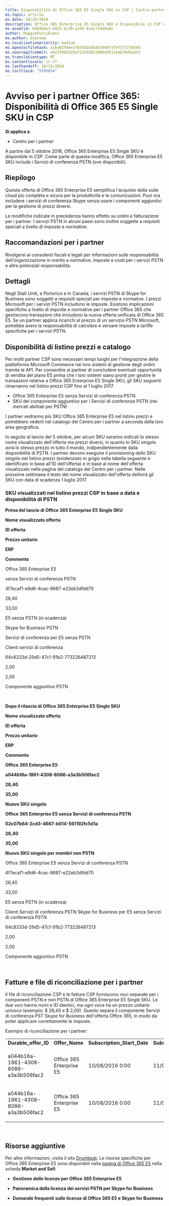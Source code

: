 ```yaml
---
title: Disponibilità di Office 365 E5 Single SKU in CSP | Centro partner
ms.topic: article
ms.date: 10/29/2018
description: Office 365 Enterprise E5 Single SKU è disponibile in CSP e include i Servizi di conferenza PSTN.
ms.assetid: 6483b9e3-b923-4c30-a150-81ac71848a0c
author: MaggiePucciEvans
ms.author: evansma
ms.localizationpriority: medium
ms.openlocfilehash: a16a02f64e1f87d5b5db44f8987a79f1f373459d
ms.sourcegitcommit: ed22f6825d3af1d19385198b4d511e4b39d5e353
ms.translationtype: MT
ms.contentlocale: it-IT
ms.lasthandoff: 10/29/2018
ms.locfileid: "5795654"
---
```

# <a name="office-365-partner-advisory-office-365-e5-single-sku-availability-in-csp"></a>Avviso per i partner Office 365: Disponibilità di Office 365 E5 Single SKU in CSP

**Si applica a**

-  Centro per i partner

A partire dal 5 ottobre 2016, Office 365 Enterprise E5 Single SKU è disponibile in CSP. Come parte di questa modifica, Office 365 Enterprise E5 SKU include i Servizi di conferenza PSTN (ove disponibili).

## <a name="summary"></a>Riepilogo


Questa offerta di Office 365 Enterprise E5 semplifica l'acquisto della suite cloud più completa e sicura per la produttività e le comunicazioni. Puoi ora includere i servizi di conferenza Skype senza usare i componenti aggiuntivi per la gestione di prezzi diversi.

Le modifiche indicate in precedenza hanno effetto su ordini e fatturazione per i partner. I servizi PSTN in alcuni paesi sono inoltre soggette a requisiti speciali a livello di imposte e normative.

## <a name="partner-recommendations"></a>Raccomandazioni per i partner


Rivolgersi ai consulenti fiscali e legali per informazioni sulle responsabilità dell'organizzazione in merito a normative, imposte e costi per i servizi PSTN e altre potenziali responsabilità.

## <a name="details"></a>Dettagli


Negli Stati Uniti, a Portorico e in Canada, i servizi PSTN di Skype for Business sono soggetti a requisiti speciali per imposte e normative. I prezzi Microsoft per i servizi PSTN includono le imposte. Esistono implicazioni specifiche a livello di imposte e normative per i partner Office 365 che gestiscono transazioni che includono la nuova offerta unificata di Office 365 E5. Se un partner applica ricarichi al prezzo di un servizio PSTN Microsoft, potrebbe avere la responsabilità di calcolare e versare imposte e tariffe specifiche per i servizi PSTN.

## <a name="price-list-and-catalog-availability"></a>Disponibilità di listino prezzi e catalogo


Per molti partner CSP sono necessari tempi lunghi per l'integrazione della piattaforma Microsoft Commerce nei loro sistemi di gestione degli ordini tramite le API. Per consentire ai partner di concludere eventuali opportunità di vendita del piano E5 prima che i loro sistemi siano pronti per gestire le transazioni relative a Office 365 Enterprise E5 Single SKU, gli SKU seguenti rimarranno nel listino prezzi CSP fino al 1 luglio 2017: 

-   Office 365 Enterprise E5 senza Servizi di conferenza PSTN
-   SKU del componente aggiuntivo per i Servizi di conferenza PSTN (nei mercati abilitati per PSTN)

I partner vedranno più SKU Office 365 Enterprise E5 nel listino prezzi e potrebbero vederli nel catalogo del Centro per i partner a seconda della loro area geografica.

In seguito al lancio del 5 ottobre, per alcuni SKU saranno indicati lo stesso nome visualizzato dell'offerta ma prezzi diversi, in quanto lo SKU singolo avrà lo stesso prezzo in tutto il mondo, indipendentemente dalla disponibilità di PSTN. I partner devono eseguire il provisioning dello SKU singolo nel listino prezzi (evidenziato in grigio nella tabella seguente e identificato in base all'ID dell'offerta) e in base al nome dell'offerta visualizzato nella pagina del catalogo del Centro per i partner. Nelle prossime settimane il testo del nome visualizzato dell'offerta definirà gli SKU con data di scadenza 1 luglio 2017.

### <a name="skus-appearing-on-the-csp-price-list-by-date-and-pstn-availability"></a>SKU visualizzati nel listino prezzi CSP in base a data e disponibilità di PSTN

**Prima del lancio di Office 365 Enterprise E5 Single SKU**

**Nome visualizzato offerta**

**ID offerta**

**Prezzo unitario**


**ERP**

**Commento**

Office 365 Enterprise E5

senza Servizi di conferenza PSTN

4f7ecaf1-e9d6-4cac-9687-e22eb3dfdd70

26,40

33,00

E5 senza PSTN (in scadenza)

Skype for Business PSTN

Servizi di conferenza per E5 senza PSTN

Clienti servizi di conferenza

64c8233d-29d5-47c1-91b2-773226487213

2,00

2,00

Componente aggiuntivo PSTN

 

**Dopo il rilascio di Office 365 Enterprise E5 Single SKU**

**Nome visualizzato offerta**

**ID offerta**

**Prezzo unitario**

**ERP**

**Commento**

**Office 365 Enterprise E5**

**a044b16a-1861-4308-8086-a3a3b506fac2**

**28,40**

**35,00**

**Nuovo SKU singolo**

**Office 365 Enterprise E5 senza Servizi di conferenza PSTN**

**02c07b64-2cd3-4667-b014-561192fc5d1a**

**28,40**

**35,00**

**Nuovo SKU singolo per membri non PSTN**

Office 365 Enterprise E5 senza Servizi di conferenza PSTN

4f7ecaf1-e9d6-4cac-9687-e22eb3dfdd70

26,40

33,00

E5 senza PSTN (in scadenza)

Clienti Servizi di conferenza PSTN Skype for Business per E5 senza Servizi di conferenza PSTN

64c8233d-29d5-47c1-91b2-773226487213

2,00

2,00

Componente aggiuntivo PSTN

 

## <a href="" id="invoices-and-partner-reconciliation-files-"></a>Fatture e file di riconciliazione per i partner


Il file di riconciliazione CSP e le fatture CSP forniscono voci separate per i componenti PSTN e non PSTN di Office 365 Enterprise E5 Single SKU. Le due voci hanno nomi e ID identici, ma ogni voce ha un prezzo unitario univoco (esempio: $ 28,40 e $ 2,00). Questo separa il componente Servizi di conferenza PST Skype for Business dell'offerta Office 365, in modo da poter applicare correttamente le imposte.

Esempio di riconciliazione per i partner:

<table>
<colgroup>
<col width="12%" />
<col width="12%" />
<col width="12%" />
<col width="12%" />
<col width="12%" />
<col width="12%" />
<col width="12%" />
<col width="12%" />
</colgroup>
<tbody>
<tr class="odd">
<td><strong>Durable_offer_ID</strong></td>
<td><strong>Offer_Name</strong></td>
<td><strong>Subscription_Start_Date</strong></td>
<td><strong>Subscription_End_Date</strong></td>
<td><strong>Charge_Start_Date</strong></td>
<td><strong>Charge_End_Date</strong></td>
<td><strong>Charge_Type</strong></td>
<td><strong>Unit_Price</strong></td>
</tr>
<tr class="even">
<td><p>a044b16a-1861-4308-8086-a3a3b506fac2</p></td>
<td><p>Office 365 Enterprise E5</p></td>
<td><p>10/08/2016 0:00</p></td>
<td><p>11/08/2016 0:00</p></td>
<td><p>11/08/2016 0:00</p></td>
<td><p>10/09/2016 0:00</p></td>
<td><p>Tariffa periodica</p></td>
<td><p>28,40</p></td>
</tr>
<tr class="odd">
<td><p>a044b16a-1861-4308-8086-a3a3b506fac2</p></td>
<td><p>Office 365 Enterprise E5</p></td>
<td><p>10/08/2016 0:00</p></td>
<td><p>11/08/2016 0:00</p></td>
<td><p>11/08/2016 0:00</p></td>
<td><p>10/09/2016 0:00</p></td>
<td><p>Tariffa periodica</p></td>
<td><p>2,00</p></td>
</tr>
</tbody>
</table>

 

## <a name="additional-resources"></a>Risorse aggiuntive


Per altre informazioni, visita il sito [Drumbeat](https://drumbeat.office.com/Pages/home2016.aspx). Le risorse specifiche per Office 365 Enterprise E5 sono disponibili nella [pagina di Office 365 E5](https://drumbeat.office.com/partner/pages/e5.aspx) nella scheda **Market and Sell**:

-   **Gestione delle licenze per Office 365 Enterprise E5**

-   **Panoramica della licenza dei servizi PSTN per Skype for Business**

-   **Domande frequenti sulle licenze di Office 365 E5 e Skype for Business**

 

 



